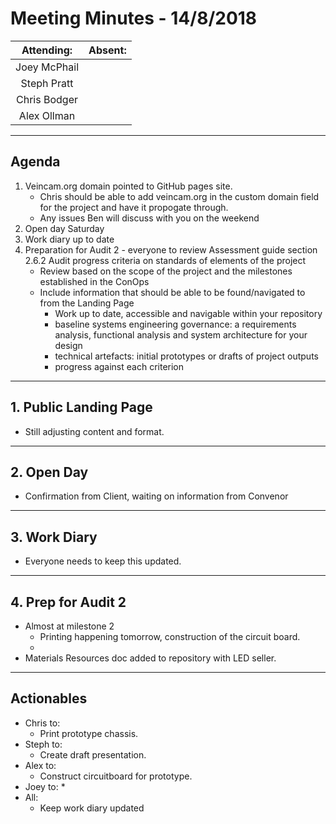 # Meeting Minutes - 14/8/2018

| Attending: | Absent: |
| :---: | :---: |
| Joey McPhail | |
| Steph Pratt | |
| Chris Bodger | |
| Alex Ollman | |

---

## Agenda
1. Veincam.org domain pointed to GitHub pages site.
   * Chris should be able to add veincam.org in the custom domain field for the project and have it propogate through.
   * Any issues Ben will discuss with you on the weekend
2. Open day Saturday
3. Work diary up to date
4. Preparation for Audit 2 - everyone to review Assessment guide section 2.6.2 Audit progress criteria on standards of elements of the project
   * Review based on the scope of the project and the milestones established in the ConOps
   * Include information that should be able to be found/navigated to from the Landing Page
     * Work up to date, accessible and navigable within your repository
     * baseline systems engineering governance: a requirements analysis, functional analysis and system architecture for your design
     * technical artefacts: initial prototypes or drafts of project outputs
     * progress against each criterion


---

## 1. Public Landing Page
* Still adjusting content and format.

---

## 2. Open Day
* Confirmation from Client, waiting on information from Convenor

---

## 3. Work Diary
* Everyone needs to keep this updated.

---

## 4. Prep for Audit 2
* Almost at milestone 2
  * Printing happening tomorrow, construction of the circuit board.
  * 
* Materials Resources doc added to repository with LED seller.

---

## Actionables
* Chris to:
  * Print prototype chassis.
* Steph to:
  * Create draft presentation.
* Alex to:
  * Construct circuitboard for prototype.
* Joey to:
  * 
* All:
  * Keep work diary updated
